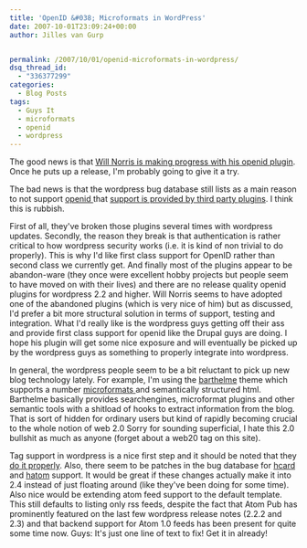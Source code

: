 ```yaml
---
title: 'OpenID &#038; Microformats in WordPress'
date: 2007-10-01T23:09:24+00:00
author: Jilles van Gurp


permalink: /2007/10/01/openid-microformats-in-wordpress/
dsq_thread_id:
  - "336377299"
categories:
  - Blog Posts
tags:
  - Guys It
  - microformats
  - openid
  - wordpress
---
```

The good news is that [Will Norris is making progress with his openid plugin](http://willnorris.com/2007/10/plugin-updates). Once he puts up a release, I'm probably going to give it a try. 

The bad news is that the wordpress bug database still lists as a main reason to not support [openid ](http://openid.net) that [support is provided by third party plugins](http://trac.wordpress.org/ticket/3613). I think this is rubbish. 

First of all, they've broken those plugins several times with wordpress updates. Secondly, the reason they break is that authentication is rather critical to how wordpress security works (i.e. it is kind of non trivial to do properly). This is why I'd like first class support for OpenID rather than second class we currently get. And finally most of the plugins appear to be abandon-ware (they once were excellent hobby projects but people seem to have moved on with their lives) and there are no release quality openid plugins for wordpress 2.2 and higher. Will Norris seems to have adopted one of the abandoned plugins (which is very nice of him) but as discussed, I'd prefer a bit more structural solution in terms of support, testing and integration. What I'd really like is the wordpress guys getting off their ass and provide first class support for openid like the Drupal guys are doing. I hope his plugin will get some nice exposure and will eventually be picked up by the wordpress guys as something to properly integrate into wordpress.

In general, the wordpress people seem to be a bit reluctant to pick up new blog technology lately. For example, I'm using the [barthelme](http://www.plaintxt.org/themes/barthelme/) theme which supports a number [microformats ](http://microformats.org/)and semantically structured html. Barthelme basically provides searchengines, microformat plugins and other semantic tools with a shitload of hooks to extract information from the blog. That is sort of hidden for ordinary users but kind of rapidly becoming crucial to the whole notion of web 2.0 Sorry for sounding superficial, I hate this 2.0 bullshit as much as anyone (forget about a web20 tag on this site). 

Tag support in wordpress is a nice first step and it should be noted that they [do it properly](http://microformats.org/wiki/rel-tag). Also, there seem to be patches in the bug database for [hcard](http://trac.wordpress.org/ticket/2105) and [hatom](http://trac.wordpress.org/ticket/2105) support. It would be great if these changes actually make it into 2.4 instead of just floating around (like they've been doing for some time). Also nice would be extending atom feed support to the default template. This still defaults to listing only rss feeds, despite the fact that Atom Pub has prominently featured on the last few wordpress release notes (2.2.2 and 2.3) and that backend support for Atom 1.0 feeds has been present for quite some time now. Guys: It's just one line of text to fix! Get it in already!